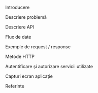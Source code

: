 Introducere

Descriere problemă 

Descriere API

Flux de date

Exemple de request / response

Metode HTTP

Autentificare și autorizare servicii utilizate

Capturi ecran aplicație 

Referinte

